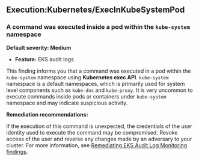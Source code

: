 Execution:Kubernetes/ExecInKubeSystemPod
----------------------------------------


### A command was executed inside a pod within the `kube-system` namespace


**Default severity: Medium**


 * **Feature:** EKS audit logs

This finding informs you that a command was executed in a pod within the `kube-system` namespace using **Kubernetes exec API**. `kube-system` namespace is a default namespaces, which is primarily used for system level components such as `kube-dns` and `kube-proxy`. It is very uncommon to execute commands inside pods or containers under `kube-system` namespace and may indicate suspicious activity. 


**Remediation recommendations:**


If the execution of this command is unexpected, the credentials of the user identity used to execute the command may be compromised. Revoke access of the user and reverse any changes made by an adversary to your cluster. For more information, see [Remediating EKS Audit Log Monitoring findings](https://docs.aws.amazon.com/guardduty/latest/ug/guardduty-remediate-kubernetes.html).

